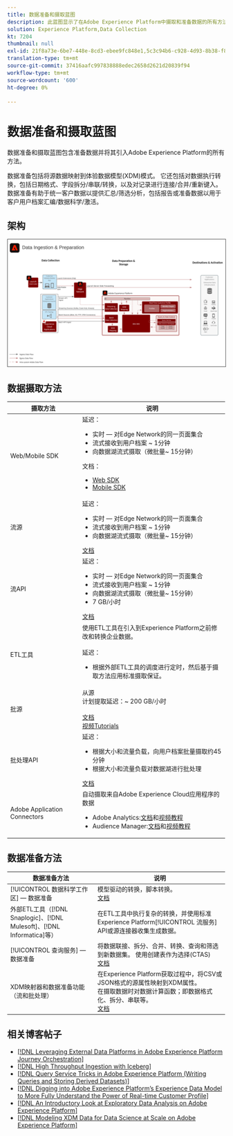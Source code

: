 ```yaml
---
title: 数据准备和摄取蓝图
description: 此蓝图显示了在Adobe Experience Platform中摄取和准备数据的所有方法。
solution: Experience Platform,Data Collection
kt: 7204
thumbnail: null
exl-id: 21f8a73e-6be7-448e-8cd3-ebee9fc848e1,5c3c94b6-c928-4d93-8b38-f8bd2aad2e68
translation-type: tm+mt
source-git-commit: 37416aafc997838888edec2658d2621d20839f94
workflow-type: tm+mt
source-wordcount: '600'
ht-degree: 0%

---
```


# 数据准备和摄取蓝图

数据准备和摄取蓝图包含准备数据并将其引入Adobe Experience Platform的所有方法。

数据准备包括将源数据映射到体验数据模型(XDM)模式。 它还包括对数据执行转换，包括日期格式、字段拆分/串联/转换，以及对记录进行连接/合并/重新键入。 数据准备有助于统一客户数据以提供汇总/筛选分析，包括报告或准备数据以用于客户用户档案汇编/数据科学/激活。

## 架构

<img src="assets/dataingest.svg" alt="数据准备和摄取蓝图的参考体系结构" style="border:1px solid #4a4a4a" />

## 数据摄取方法

| 摄取方法 | 说明 |
|------------------------------|-----------------------------------------------------------------------------------------------------------------------------------------------------------------------------------------------------------------------------------------------------------------------------------------------------------------------------------------------------------------------------------------------------------------------------------------|
| Web/Mobile SDK | 延迟：<ul><li>实时 — 对Edge Network的同一页面集合</li><li>流式接收到用户档案 ~ 1分钟</li><li>向数据湖流式摄取（微批量~ 15分钟）</ul>文档： <ul><li>[Web SDK](https://experienceleague.corp.adobe.com/docs/web-sdk.html)</li><li>[Mobile SDK](https://experienceleague.adobe.com/docs/mobile.html?lang=en)</li></ul> |
| 流源 | 延迟：<ul><li>实时 — 对Edge Network的同一页面集合</li><li>流式接收到用户档案 ~ 1分钟</li><li>向数据湖流式摄取（微批量~ 15分钟）</li></ul>[文档](https://experienceleague.adobe.com/docs/experience-platform/sources/home.html?lang=en#connectors) |
| 流API | 延迟：<ul><li>实时 — 对Edge Network的同一页面集合</li><li>流式接收到用户档案 ~ 1分钟</li><li>向数据湖流式摄取（微批量~ 15分钟）</li><li>7 GB/小时</li></ul>[文档](https://experienceleague.adobe.com/docs/experience-platform/ingestion/streaming/overview.html?lang=en#what-can-you-do-with-streaming-ingestion%3F) |
| ETL工具 | 使用ETL工具在引入到Experience Platform之前修改和转换企业数据。<br><br>延迟：<ul><li>根据外部ETL工具的调度进行定时，然后基于摄取方法应用标准摄取保证。</li></ul> |
| 批源 | 从源<br>计划提取延迟：~ 200 GB/小时<br><br>[文档](https://experienceleague.adobe.com/docs/experience-platform/sources/home.html?lang=en#connectors)<br>[视频Tutorials](https://experienceleague.adobe.com/docs/platform-learn/tutorials/sources/overview.html) |
| 批处理API | 延迟：<ul><li>根据大小和流量负载，向用户档案批量摄取约45分钟</li><li>根据大小和流量负载对数据湖进行批处理</li></ul>[文档](https://experienceleague.adobe.com/docs/experience-platform/ingestion/batch/overview.html?lang=en#batch) |
| Adobe Application Connectors | 自动摄取来自Adobe Experience Cloud应用程序的数据<ul><li>Adobe Analytics:[文档](https://experienceleague.adobe.com/docs/experience-platform/sources/connectors/adobe-applications/analytics.html?lang=en#connectors)和[视频教程](https://experienceleague.adobe.com/docs/platform-learn/tutorials/sources/ingest-data-from-adobe-analytics.html)</li><li>Audience Manager:[文档](https://experienceleague.adobe.com/docs/experience-platform/sources/connectors/adobe-applications/audience-manager.html?lang=en#connectors)和[视频教程](https://experienceleague.adobe.com/docs/platform-learn/tutorials/sources/ingest-data-from-aam.html)</li></ul> |


## 数据准备方法

| 数据准备方法 | 说明 |
|------------------------------------------------------------|------------------------------------------------------------------------------------------------------------------------------------------------------------------------------------------------------------------------------------------------------------------------------------------------|
| [!UICONTROL 数据科学工作区]  — 数据准备 | 模型驱动的转换，脚本转换。<br>[文档](https://experienceleague.adobe.com/docs/experience-platform/data-science-workspace/home.html?lang=en) |
| 外部ETL工具（[!DNL Snaplogic]、[!DNL Mulesoft]、[!DNL Informatica]等） | 在ETL工具中执行复杂的转换，并使用标准Experience Platform[!UICONTROL 流服务] API或源连接器收集生成数据。 |
| [!UICONTROL 查询服务]  — 数据准备 | 将数据联接、拆分、合并、转换、查询和筛选到新数据集。 使用创建表作为选择(CTAS)<br>[文档](https://experienceleague.adobe.com/docs/experience-platform/query/home.html?lang=en#sql) |
| XDM映射器和数据准备功能（流和批处理） | 在Experience Platform获取过程中，将CSV或JSON格式的源属性映射到XDM属性。<br>在摄取数据时对数据计算函数；即数据格式化、拆分、串联等。<br>[文档](https://experienceleague.adobe.com/docs/experience-platform/data-prep/home.html?lang=en) |

## 相关博客帖子

* [[!DNL Leveraging External Data Platforms in Adobe Experience Platform Journey Orchestration]](https://medium.com/adobetech/leveraging-external-data-platforms-in-adobe-experience-platform-journey-orchestration-54fc6134fe17?source=your_stories_page-------------------------------------)
* [[!DNL High Throughput Ingestion with Iceberg]](https://medium.com/adobetech/high-throughput-ingestion-with-iceberg-ccf7877a413f?source=your_stories_page-------------------------------------)
* [[!DNL Query Service Tricks in Adobe Experience Platform (Writing Queries and Storing Derived Datasets)]](https://medium.com/adobetech/query-service-tricks-in-adobe-experience-platform-writing-queries-and-storing-derived-datasets-eaee0d6d683e?source=your_stories_page-------------------------------------)
* [[!DNL Digging into Adobe Experience Platform’s Experience Data Model to More Fully Understand the Power of Real-time Customer Profile]](https://medium.com/adobetech/digging-into-adobe-experience-platforms-experience-data-model-to-more-fully-understand-the-power-3e109271e04f?source=your_stories_page-------------------------------------)
* [[!DNL An Introductory Look at Exploratory Data Analysis on Adobe Experience Platform]](https://medium.com/adobetech/an-introductory-look-at-exploratory-data-analysis-on-adobe-experience-platform-1bfce7501d9a?source=your_stories_page-------------------------------------)
* [[!DNL Modeling XDM Data for Data Science at Scale on Adobe Experience Platform]](https://medium.com/adobetech/modeling-xdm-data-for-data-science-at-scale-on-adobe-experience-platform-222bb2a6dbf7?source=your_stories_page-------------------------------------)
